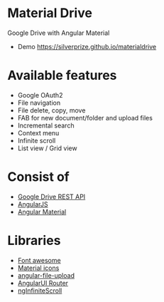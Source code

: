 Material Drive
===
Google Drive with Angular Material
- Demo https://silverprize.github.io/materialdrive

Available features
===
- Google OAuth2
- File navigation
- File delete, copy, move
- FAB for new document/folder and upload files
- Incremental search
- Context menu
- Infinite scroll
- List view / Grid view

Consist of
===
- [Google Drive REST API](https://developers.google.com/drive/v2/reference/)
- [AngularJS](https://www.angularjs.org)
- [Angular Material](https://material.angularjs.org)

Libraries
===
- [Font awesome](http://fontawesome.io/)
- [Material icons](https://www.google.com/design/icons)
- [angular-file-upload](https://github.com/danialfarid/angular-file-upload)
- [AngularUI Router](https://github.com/angular-ui/ui-router)
- [ngInfiniteScroll](https://github.com/sroze/ngInfiniteScroll)
